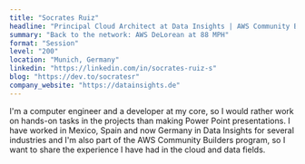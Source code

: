 ```yaml
---
title: "Socrates Ruiz"
headline: "Principal Cloud Architect at Data Insights | AWS Community Builder"
summary: "Back to the network: AWS DeLorean at 88 MPH"
format: "Session"
level: "200"
location: "Munich, Germany"
linkedin: "https://linkedin.com/in/socrates-ruiz-s"
blog: "https://dev.to/socratesr"
company_website: "https://datainsights.de"
---
```


I'm a computer engineer and a developer at my core, so I would rather work on hands-on tasks in the projects than making Power Point presentations. I have worked in Mexico, Spain and now Germany in Data Insights for several industries and I'm also part of the AWS Community Builders program, so I want to share the experience I have had in the cloud and data fields.

